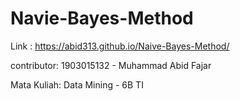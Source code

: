 # Navie-Bayes-Method
Link : https://abid313.github.io/Naive-Bayes-Method/

contributor:
1903015132 - Muhammad Abid Fajar

Mata Kuliah:
Data Mining - 6B TI
